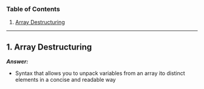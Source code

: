 ### Table of Contents
1. [Array Destructuring](#1-array-desctructuring)

---

## 1. Array Destructuring
***Answer:***
- Syntax that allows you to unpack variables from an array ito distinct elements in a concise and readable way